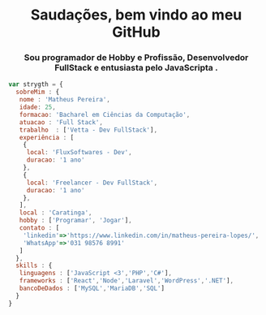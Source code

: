 <h1 align="center">Saudações, bem vindo ao meu GitHub</h1>
<h3 align="center">Sou programador de Hobby e Profissão, Desenvolvedor FullStack e entusiasta pelo JavaScripta .</h3>

```js
var strygth = {
  sobreMim : {
   nome : 'Matheus Pereira',
   idade: 25,
   formacao: 'Bacharel em Ciências da Computação',
   atuacao : 'Full Stack',
   trabalho  : ['Vetta - Dev FullStack'],
   experiência : [
    {
     local: 'FluxSoftwares - Dev',
     duracao: '1 ano'
    },
    {
     local: 'Freelancer - Dev FullStack',
     duracao: '1 ano'
    },
   ],
   local : 'Caratinga',
   hobby : ['Programar', 'Jogar'],
   contato : [
    'linkedin'=>'https://www.linkedin.com/in/matheus-pereira-lopes/',
    'WhatsApp'=>'031 98576 8991'
   ]
  },
  skills : {
   linguagens : ['JavaScript <3','PHP','C#'],
   frameworks : ['React','Node','Laravel','WordPress','.NET'],
   bancoDeDados : ['MySQL','MariaDB','SQL']
  }
}
```
